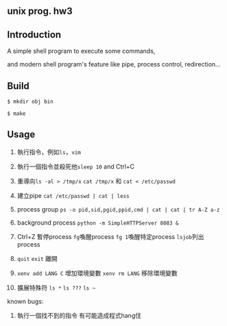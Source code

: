 unix prog. hw3
-------------

## Introduction

A simple shell program to execute some commands,

and modern shell program's feature like pipe, process control, redirection...


## Build

`$ mkdir obj bin`

`$ make`

## Usage

1. 執行指令，例如`ls`，`vim` 

2. 執行一個指令並殺死他`sleep 10` and Ctrl+C

3. 重導向`ls -al > /tmp/x` `cat /tmp/x` 和 `cat < /etc/passwd`

4. 建立pipe `cat /etc/passwd | cat | less`

5. process group `ps -o pid,sid,pgid,ppid,cmd | cat | cat | tr A-Z a-z`

6. background process `python -m SimpleHTTPServer 8083 &`
 
7. Ctrl+Z 暫停process `fg`喚醒process `fg 1`喚醒特定process `lsjob`列出process

8. `quit` `exit` 離開

9. `xenv add LANG C` 增加環境變數 `xenv rm LANG` 移除環境變數

10. 擴展特殊符 `ls *` `ls ???` `ls ~` 

known bugs:

1. 執行一個找不到的指令 有可能造成程式hang住
